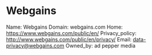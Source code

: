 
# Webgains

Name: Webgains
Domain: webgains.com
Home: https://www.webgains.com/public/en/
Privacy_policy: http://www.webgains.com/public/en/privacy/
Email: data-privacy@webgains.com
Owned_by: ad pepper media
